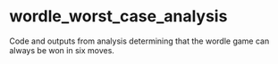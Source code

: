 # wordle_worst_case_analysis
Code and outputs from analysis determining that the wordle game can always be won in six moves.
